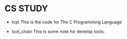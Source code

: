 # CS STUDY

- tcpl
This is the code for The C Programming Language

- tool_chain
This is some note for develop tools.
